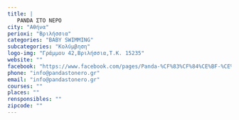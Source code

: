 ```yaml
---
title: |
   PANDA ΣΤΟ ΝΕΡΟ
city: "Αθήνα"
perioxi: "Βριλήσσια"
categories: "BABY SWIMMING"
subcategories: "Κολύμβηση"
logo-img: "Γράμμου 42,Βριλήσσια,Τ.Κ. 15235"
website: ""
facebook: "https://www.facebook.com/pages/Panda-%CF%83%CF%84%CE%BF-%CE%BD%CE%B5%CF%81%CF%8C/517172738322875"
phone: "info@pandastonero.gr"
email: "info@pandastonero.gr"
courses: ""
places: ""
rensponsibles: ""
zipcode: ""
---
```




